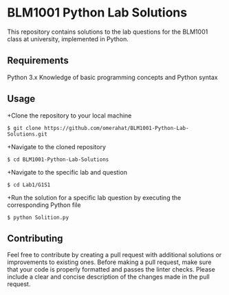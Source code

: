# BLM1001 Python Lab Solutions
This repository contains solutions to the lab questions for the BLM1001 class at university, implemented in Python.

## Requirements
Python 3.x
Knowledge of basic programming concepts and Python syntax
## Usage
+Clone the repository to your local machine
```
$ git clone https://github.com/omerahat/BLM1001-Python-Lab-Solutions.git
```

+Navigate to the cloned repository
```
$ cd BLM1001-Python-Lab-Solutions
```
+Navigate to the specific lab and question
```
$ cd Lab1/G1S1
```

+Run the solution for a specific lab question by executing the corresponding Python file
```
$ python Solition.py
```
## Contributing
Feel free to contribute by creating a pull request with additional solutions or improvements to existing ones.
Before making a pull request, make sure that your code is properly formatted and passes the linter checks.
Please include a clear and concise description of the changes made in the pull request.
